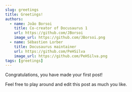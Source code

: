 ```yaml
---
slug: greetings
title: Greetings!
authors:
  - name: João Borsoi
    title: Co-creator of Docusaurus 1
    url: https://github.com/JBorsoi
    image_url: https://github.com/JBorsoi.png
  - name: Sébastien Lorber
    title: Docusaurus maintainer
    url: https://github.com/PeHSilva
    image_url: https://github.com/PeHSilva.png
tags: [greetings]
---
```


Congratulations, you have made your first post!

Feel free to play around and edit this post as much you like.